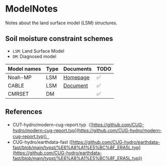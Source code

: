 # ModelNotes

Notes about the land surface model (LSM) structures.

## Soil moisture constraint schemes

- `LSM`: Land Surface Model
- `DM`: Diagnosed model

| Model names | Type | Documents                                                                                        | TODO |
| ----------- | ---- | ------------------------------------------------------------------------------------------------ | ---- |
| Noah-MP     | LSM  | [Homepage](https://ral.ucar.edu/model/noah-multiparameterization-land-surface-model-noah-mp-lsm) | ✅   |
| CABLE       | LSM  | [Document](https://cable.readthedocs.io/en/latest/)                                              | ✅   |
| CMRSET      | DM   |                                                                                                  | ✅   |

## References

- CUT-hydro/modern-cug-report.typ（[https://github.com/CUG-hydro/modern-cug-report.typ](https://github.com/CUG-hydro/modern-cug-report.typ)）
- CUG-hydro/earthdata-fast ([https://github.com/CUG-hydro/earthdata-fast/blob/main/typst/%E6%A8%A1%E5%BC%8F_ERA5L.typ](https://github.com/CUG-hydro/earthdata-fast/blob/main/typst/%E6%A8%A1%E5%BC%8F_ERA5L.typ))
